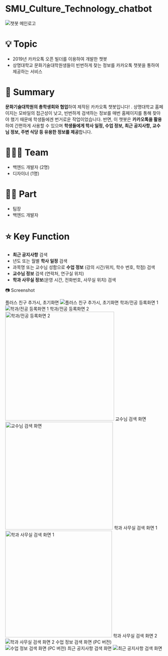 # SMU_Culture_Technology_chatbot
![챗봇 메인로고](https://user-images.githubusercontent.com/53431518/164520108-8f943f32-536e-4fba-9731-ad91a116f18d.jpg)

# 💡 Topic

- 2019년 카카오톡 오픈 빌더를 이용하여 개발한 챗봇
- 상명대학교 문화기술대학원생들이 빈번하게 찾는 정보를 카카오톡 챗봇을 통하여 제공하는 서비스

# 📝 Summary

**문화기술대학원의 총학생회와 협업**하여 제작된 카카오톡 챗봇입니다!
. 상명대학교 홈페이지는 모바일의 접근성이 낮고, 빈번하게 검색하는 정보를 매번 홈페이지를 통해 찾아야 했기 때문에 학생들에겐 번거로운 작업이었습니다. 반면, 이 챗봇은 **카카오톡을 활용**하여 간편하게 사용할 수 있으며 **학생들에게 학사 일정, 수업 정보, 최근 공지사항, 교수님 정보, 주변 식당 등 유용한 정보를 제공**합니다. 

# 🧑🏻‍💻 Team

- 백엔드 개발자 (2명)
- 디자이너 (1명)

# 🤚🏻 Part

- 팀장
- 백엔드 개발자

# ⭐️ Key Function

- **최근 공지사항** 검색
- 년도 또는 월별 **학사 일정** 검색
- 과목명 또는 교수님 성함으로 **수업 정보** (강의 시간/위치, 학수 번호, 학점) 검색
- **교수님 정보** 검색 (연락처, 연구실 위치)
- **학과 사무실 정보**(운영 시간, 전화번호, 사무실 위치) 검색

📷 Screenshot

플러스 친구 추가시, 초기화면
![플러스 친구 추가시, 초기화면](https://user-images.githubusercontent.com/53431518/164521191-329319d4-a21e-4643-af1d-391cd1a3daa0.jpg)
학과/전공 등록화면 1
![학과/전공 등록화면 1](https://user-images.githubusercontent.com/53431518/164524215-30127e0f-f75b-465f-a12d-194eb8beebd1.jpg)
학과/전공 등록화면 2
<img width="346" alt="학과/전공 등록화면 2" src="https://user-images.githubusercontent.com/53431518/164524537-42f21ca0-e651-4712-ae80-2b343337b20c.png">
교수님 검색 화면
<img width="342" alt="교수님 검색 화면" src="https://user-images.githubusercontent.com/53431518/164524645-a1be3256-cc74-4799-95b8-c28c1cd9f6bf.png">
학과 사무실 검색 화면 1
<img width="339" alt="학과 사무실 검색 화면 1" src="https://user-images.githubusercontent.com/53431518/164524943-e972bc25-3939-4b24-8f61-7a11ecc56a47.png">
학과 사무실 검색 화면 2
![학과 사무실 검색 화면 2](https://user-images.githubusercontent.com/53431518/164525000-57b176f8-80c1-4d00-921e-2d1821c5dc48.jpg)
수업 정보 검색 화면 (PC 버전)
![수업 정보 검색 화면 (PC 버전)](https://user-images.githubusercontent.com/53431518/164525200-b5c78728-a73e-4157-bc0e-902efdeda2d4.jpg)
최근 공지사항 검색 화면
![최근 공지사항 검색 화면](https://user-images.githubusercontent.com/53431518/164525391-87eeb085-f3c1-47ae-9dd4-e7c9b11bd2ee.jpg)










